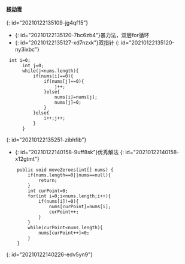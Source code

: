 #### [移动零](https://leetcode-cn.com/problems/move-zeroes/)
{: id="20210122135109-jg4qf15"}

* {: id="20210122135120-7bc6zb4"}暴力法，双层for循环
* {: id="20210122135127-xd7nzxk"}双指针
{: id="20210122135120-ny3ixbc"}

```
 int i=0;
      int j=0;
      while(j<nums.length){
          if(nums[i]==0){
              if(nums[j]==0){
                  j++;
              }else{
                  nums[i]=nums[j];
                  nums[j]=0;
              }
          }else{
              i++;j++;
          }
      }
```
{: id="20210122135251-zibhfib"}

* {: id="20210122140158-9uff8sk"}优秀解法
{: id="20210122140158-x12gtmt"}

```
    public void moveZeroes(int[] nums) {
        if(nums.length==0||nums==null){
            return;
        }
        int curPoint=0;
        for(int i=0;i<nums.length;i++){
            if(nums[i]!=0){
                nums[curPoint]=nums[i];
                curPoint++;
            }
        }
        while(curPoint<nums.length){
            nums[curPoint++]=0;
        }
    }
```
{: id="20210122140226-edv5yn9"}
